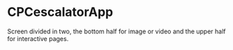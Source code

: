 # CPCescalatorApp
Screen divided in two, the bottom half for image or video and the upper half for interactive pages.
